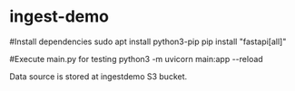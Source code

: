 # ingest-demo

#Install dependencies
sudo apt install python3-pip
pip install "fastapi[all]"

#Execute main.py for testing
python3 -m uvicorn main:app --reload



Data source is stored at ingestdemo S3 bucket.
